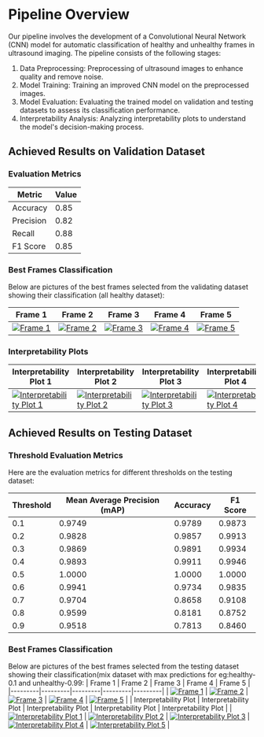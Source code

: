 # Pipeline Overview

Our pipeline involves the development of a Convolutional Neural Network (CNN) model for automatic classification of healthy and unhealthy frames in ultrasound imaging. The pipeline consists of the following stages:

1. Data Preprocessing: Preprocessing of ultrasound images to enhance quality and remove noise.
2. Model Training: Training an improved CNN model on the preprocessed images.
3. Model Evaluation: Evaluating the trained model on validation and testing datasets to assess its classification performance.
4. Interpretability Analysis: Analyzing interpretability plots to understand the model's decision-making process.

## Achieved Results on Validation Dataset

### Evaluation Metrics

| Metric             | Value   |
|--------------------|---------|
| Accuracy           | 0.85    |
| Precision          | 0.82    |
| Recall             | 0.88    |
| F1 Score           | 0.85    |

### Best Frames Classification

Below are pictures of the best frames selected from the validating dataset showing their classification (all healthy dataset):

| Frame 1 | Frame 2 | Frame 3 | Frame 4 | Frame 5 |
|---------|---------|---------|---------|---------|
| [![Frame 1](https://drive.google.com/uc?id=10zqCqFGiJIzfVevZH5OnEEooplpUXZBR)](https://drive.google.com/file/d/10zqCqFGiJIzfVevZH5OnEEooplpUXZBR/view?usp=sharing) | [![Frame 2](https://drive.google.com/uc?id=14L_E-7iw4czYvJ98sm93uWa9M22JXhPS)](https://drive.google.com/file/d/14L_E-7iw4czYvJ98sm93uWa9M22JXhPS/view?usp=sharing) | [![Frame 3](https://drive.google.com/uc?id=1uZRgucjDWWD0mXnYMc_Zbmh9Nh5SiLM1)](https://drive.google.com/file/d/1uZRgucjDWWD0mXnYMc_Zbmh9Nh5SiLM1/view?usp=sharing) | [![Frame 4](https://drive.google.com/uc?id=1RFfw3HJ6vTQyFIu7SmmB-FV6MK4B6Q8c)](https://drive.google.com/file/d/1RFfw3HJ6vTQyFIu7SmmB-FV6MK4B6Q8c/view?usp=sharing) | [![Frame 5](https://drive.google.com/uc?id=19JTGbISyAbfQJXXpu_geFLofiXNrfaLT)](https://drive.google.com/file/d/19JTGbISyAbfQJXXpu_geFLofiXNrfaLT/view?usp=sharing) |

### Interpretability Plots

| Interpretability Plot 1 | Interpretability Plot 2 | Interpretability Plot 3 | Interpretability Plot 4 | Interpretability Plot 5 |
|--------------------------|--------------------------|--------------------------|--------------------------|--------------------------|
| [![Interpretability Plot 1](https://drive.google.com/uc?id=17GOj0Mq3E3BmXoEwHaEMVWm_6vmbxC0t)](https://drive.google.com/file/d/17GOj0Mq3E3BmXoEwHaEMVWm_6vmbxC0t/view?usp=sharing) | [![Interpretability Plot 2](https://drive.google.com/uc?id=17J0QcMSYEK9EaeuQWf5HCalkOmcSG4Tb)](https://drive.google.com/file/d/17J0QcMSYEK9EaeuQWf5HCalkOmcSG4Tb/view?usp=sharing) | [![Interpretability Plot 3](https://drive.google.com/uc?id=17Iol63j4LyfqkD2ifz5e00uCSKWQ70zo)](https://drive.google.com/file/d/17Iol63j4LyfqkD2ifz5e00uCSKWQ70zo/view?usp=sharing) | [![Interpretability Plot 4](https://drive.google.com/uc?id=17D9BLRgLr5WZwO2odQeHzoCQiobTaiGi)](https://drive.google.com/file/d/17D9BLRgLr5WZwO2odQeHzoCQiobTaiGi/view?usp=sharing) | [![Interpretability Plot 5](https://drive.google.com/uc?id=17HB9P0xmBnQO7YiHLth-QnGb8VpTOcb6)](https://drive.google.com/file/d/17HB9P0xmBnQO7YiHLth-QnGb8VpTOcb6/view?usp=sharing) |




## Achieved Results on Testing Dataset

### Threshold Evaluation Metrics

Here are the evaluation metrics for different thresholds on the testing dataset:

| Threshold | Mean Average Precision (mAP) | Accuracy | F1 Score |
|-----------|------------------------------|----------|----------|
| 0.1       | 0.9749                       | 0.9789   | 0.9873   |
| 0.2       | 0.9828                       | 0.9857   | 0.9913   |
| 0.3       | 0.9869                       | 0.9891   | 0.9934   |
| 0.4       | 0.9893                       | 0.9911   | 0.9946   |
| 0.5       | 1.0000                       | 1.0000   | 1.0000   |
| 0.6       | 0.9941                       | 0.9734   | 0.9835   |
| 0.7       | 0.9704                       | 0.8658   | 0.9108   |
| 0.8       | 0.9599                       | 0.8181   | 0.8752   |
| 0.9       | 0.9518                       | 0.7813   | 0.8460   |

### Best Frames Classification

Below are pictures of the best frames selected from the testing dataset showing their classification(mix dataset with max predictions for eg:healthy-0.1 and unhealthy-0.99:
| Frame 1 | Frame 2 | Frame 3 | Frame 4 | Frame 5 |
|---------|---------|---------|---------|---------|
| [![Frame 1](https://drive.google.com/uc?id=1lr2RddaY5cSrdlGgzRr4Hi7KzO-DxvDD)](https://drive.google.com/file/d/1lr2RddaY5cSrdlGgzRr4Hi7KzO-DxvDD/view?usp=sharing) | [![Frame 2](https://drive.google.com/uc?id=1smCJjNWxy5t0ScDrnMnW2AtGJU5qAfTX)](https://drive.google.com/file/d/1smCJjNWxy5t0ScDrnMnW2AtGJU5qAfTX/view?usp=sharing) | [![Frame 3](https://drive.google.com/uc?id=1vwlhrIAdEQvJrc_MkhaQFU2_Y4vwtCoG)](https://drive.google.com/file/d/1vwlhrIAdEQvJrc_MkhaQFU2_Y4vwtCoG/view?usp=sharing) | [![Frame 4](https://drive.google.com/uc?id=1SFVGJkcaUMIMDqUIEv82VVgmfaNrglFZ)](https://drive.google.com/file/d/1SFVGJkcaUMIMDqUIEv82VVgmfaNrglFZ/view?usp=sharing) | [![Frame 5](https://drive.google.com/uc?id=1fwpkYrg8ktXPEFvj5X7k01qLpw8S_2Cg)](https://drive.google.com/file/d/1fwpkYrg8ktXPEFvj5X7k01qLpw8S_2Cg/view?usp=sharing) |
| Interpretability Plot | Interpretability Plot | Interpretability Plot | Interpretability Plot | Interpretability Plot |
| [![Interpretability Plot 1](https://drive.google.com/uc?id=1PjP4tNw5ZpE6F9dGWBFFtgym9u3as4AM)](https://drive.google.com/file/d/1PjP4tNw5ZpE6F9dGWBFFtgym9u3as4AM/view?usp=sharing) | [![Interpretability Plot 2](https://drive.google.com/uc?id=1uywJFI47j-YczLhyVIfL458P897VCwur)](https://drive.google.com/file/d/1uywJFI47j-YczLhyVIfL458P897VCwur/view?usp=sharing) | [![Interpretability Plot 3](https://drive.google.com/uc?id=16E0isK0LuaYehRTkfpzZ_OeHxIi-6Jz6)](https://drive.google.com/file/d/16E0isK0LuaYehRTkfpzZ_OeHxIi-6Jz6/view?usp=sharing) | [![Interpretability Plot 4](https://drive.google.com/uc?id=1X6-f5E0PJM5wLv3xSFCUQEp0q1Gr0nDH)](https://drive.google.com/file/d/1X6-f5E0PJM5wLv3xSFCUQEp0q1Gr0nDH/view?usp=sharing) | [![Interpretability Plot 5](https://drive.google.com/uc?id=1rqhNziazXCUrCS3lu0OS5NrLjzRnGbcx)](https://drive.google.com/file/d/1rqhNziazXCUrCS3lu0OS5NrLjzRnGbcx/view?usp=sharing) |


